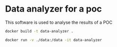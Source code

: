 # Data analyzer for a poc

This software is used to analyse the results of a POC

```bash
docker build -t data-analyzer .
```


```bash
docker run -v ./data:/data -it data-analyzer
```